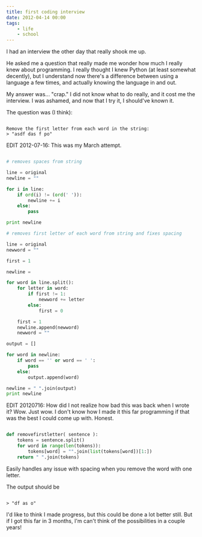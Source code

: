 ```yaml
---
title: first coding interview
date: 2012-04-14 00:00
tags:
    - life
    - school
---
```



I had an interview the other day that really shook me up.

He asked me a question that really made me wonder how much I really knew about programming.
I really thought I knew Python (at least somewhat decently), but I understand now there's a difference between using a language a few times, and actually knowing the language in and out.

My answer was... "crap." I did not know what to do really, and it cost me the interview. I was ashamed, and now that I try it, I should've known it.

The question was (I think):



``` console

Remove the first letter from each word in the string:
> "asdf das f po"

```


EDIT 2012-07-16: This was my March attempt.


``` python

# removes spaces from string

line = original
newline = ""

for i in line:
    if ord(i) != (ord(' ')):
        newline += i
    else:
        pass

print newline

# removes first letter of each word from string and fixes spacing

line = original
newword = ""

first = 1

newline =

for word in line.split():
    for letter in word:
        if first != 1:
            newword += letter
        else:
            first = 0

    first = 1
    newline.append(newword)
    newword = ""

output = []

for word in newline:
    if word == '' or word == ' ':
        pass
    else:
        output.append(word)

newline = " ".join(output)
print newline

```



EDIT 20120716: How did I not realize how bad this was back when I wrote it?
Wow. Just wow. I don't know how I made it this far programming if that was the best I could
come up with. Honest.



``` python

def removefirstletter( sentence ):
    tokens = sentence.split()
    for word in range(len(tokens)):
        tokens[word] = "".join(list(tokens[word])[1:])
    return " ".join(tokens)

```


Easily handles any issue with spacing when you remove the word with one letter.

The output should be


``` console

> "df as o"

```


I'd like to think I made progress, but this could be done a lot better still.
But if I got this far in 3 months, I'm can't think of the possibilities in a couple years!

